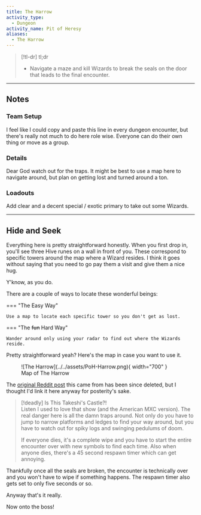 ```yaml
---
title: The Harrow
activity_type:
  - Dungeon
activity_name: Pit of Heresy
aliases:
  - The Harrow
---
```


> [!tl-dr] tl;dr  
> - Navigate a maze and kill Wizards to break the seals on the door that leads to the final encounter.

___

## Notes

### Team Setup

I feel like I could copy and paste this line in every dungeon encounter, but there's really not much to do here role wise. Everyone can do their own thing or move as a group.

### Details

Dear God watch out for the traps. It might be best to use a map here to navigate around, but plan on getting lost and turned around a ton.

### Loadouts

Add clear and a decent special / exotic primary to take out some Wizards.

----

## Hide and Seek

Everything here is pretty straightforward honestly. When you first drop in, you'll see three Hive runes on a wall in front of you. These correspond to specific towers around the map where a Wizard resides. I think it goes without saying that you need to go pay them a visit and give them a nice hug.

Y'know, as you do.

There are a couple of ways to locate these wonderful beings:

=== "The Easy Way"

    Use a map to locate each specific tower so you don't get as lost.

=== "The ~~fun~~ Hard Way"

    Wander around only using your radar to find out where the Wizards reside.

Pretty straightforward yeah? Here's the map in case you want to use it.

<figure markdown="span">
  ![The Harrow](../../assets/PoH-Harrow.png){ width="700" }
  <figcaption>Map of The Harrow</figcaption>
</figure>

The [original Reddit post](https://redd.it/dpkc4c) this came from has been since deleted, but I thought I'd link it here anyway for posterity's sake.

> [!deadly] Is This Takeshi's Castle?!  
> Listen I used to love that show (and the American MXC version). The real danger here is all the damn traps around. Not only do you have to jump to narrow platforms and ledges to find your way around, but you have to watch out for spiky logs and swinging pedulums of doom.
>
> If everyone dies, it's a complete wipe and you have to start the entire encounter over with new symbols to find each time. Also when anyone dies, there's a 45 second respawn timer which can get annoying.

Thankfully once all the seals are broken, the encounter is technically over and you won't have to wipe if something happens. The respawn timer also gets set to only five seconds or so.

Anyway that's it really.

Now onto the boss!




